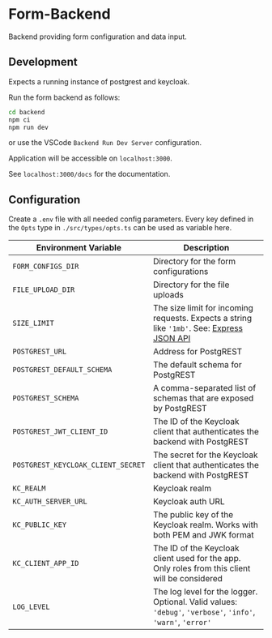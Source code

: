 # Form-Backend

Backend providing form configuration and data input.

## Development

Expects a running instance of postgrest and keycloak.

Run the form backend as follows:

```bash
cd backend
npm ci
npm run dev
```

or use the VSCode `Backend Run Dev Server` configuration.

Application will be accessible on `localhost:3000`.

See `localhost:3000/docs` for the documentation.

<!-- Todo: docker based dev setup -->

## Configuration

Create a `.env` file with all needed config parameters. Every key
defined in the `Opts` type in `./src/types/opts.ts` can be used as
variable here.

| **Environment Variable**                  | **Description**                                                                                                                                           |
|------------------------------------------|-----------------------------------------------------------------------------------------------------------------------------------------------------------|
| `FORM_CONFIGS_DIR`                        | Directory for the form configurations                                                                                                                     |
| `FILE_UPLOAD_DIR`                         | Directory for the file uploads                                                                                                                            |
| `SIZE_LIMIT`                              | The size limit for incoming requests. Expects a string like `'1mb'`. See: [Express JSON API](https://expressjs.com/en/4x/api.html#express.json)         |
| `POSTGREST_URL`                           | Address for PostgREST                                                                                                                                     |
| `POSTGREST_DEFAULT_SCHEMA`                | The default schema for PostgREST                                                                                                                          |
| `POSTGREST_SCHEMA`                        | A comma-separated list of schemas that are exposed by PostgREST                                                                                           |
| `POSTGREST_JWT_CLIENT_ID`                 | The ID of the Keycloak client that authenticates the backend with PostgREST                                                                               |
| `POSTGREST_KEYCLOAK_CLIENT_SECRET`        | The secret for the Keycloak client that authenticates the backend with PostgREST                                                                          |
| `KC_REALM`                                | Keycloak realm                                                                                                                                            |
| `KC_AUTH_SERVER_URL`                      | Keycloak auth URL                                                                                                                                         |
| `KC_PUBLIC_KEY`                           | The public key of the Keycloak realm. Works with both PEM and JWK format                                                                                  |
| `KC_CLIENT_APP_ID`                        | The ID of the Keycloak client used for the app. Only roles from this client will be considered                                                           |
| `LOG_LEVEL`                               | The log level for the logger. Optional. Valid values: `'debug'`, `'verbose'`, `'info'`, `'warn'`, `'error'`                                              |
